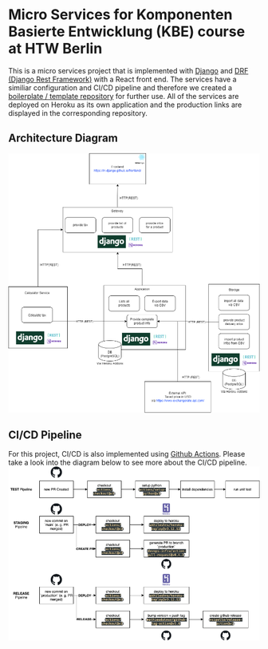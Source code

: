# Micro Services for Komponenten Basierte Entwicklung (KBE) course at HTW Berlin
This is a micro services project that is implemented with [Django](https://www.djangoproject.com/) and [DRF (Django Rest Framework)](https://www.django-rest-framework.org/) with a React front end. The services have a similiar configuration and CI/CD pipeline and therefore we created a [boilerplate / template repository](https://github.com/LN-Django/boilerplate) for further use. All of the services are deployed on Heroku as its own application and the production links are displayed in the corresponding repository.

## Architecture Diagram
![Architecture Diagram](https://github.com/LN-Django/boilerplate/blob/main/docs/architecture_diagram.png?raw=true)

## CI/CD Pipeline
For this project, CI/CD is also implemented using [Github Actions](https://github.com/features/actions). Please take a look into the diagram below to see more about the CI/CD pipeline.
![CI/CD Diagram](https://github.com/LN-Django/boilerplate/blob/main/docs/CI_CD_KBE.drawio.png?raw=true)
